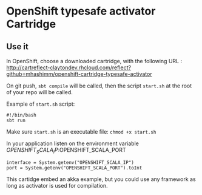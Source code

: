 # OpenShift typesafe activator Cartridge

## Use it

In OpenShift, choose a downloaded cartridge, with the following URL : http://cartreflect-claytondev.rhcloud.com/reflect?github=mhashimm/openshift-cartridge-typesafe-activator

On git push, `sbt compile` will be called, then the script `start.sh` at the root of your repo will be called.

Example of `start.sh` script:

    #!/bin/bash
    sbt run

Make sure `start.sh` is an executable file: `chmod +x start.sh`

In your application listen on the environment variable $OPENSHIFT_SCALA_IP:$OPENSHIFT_SCALA_PORT

    interface = System.getenv("OPENSHIFT_SCALA_IP")
    port = System.getenv("OPENSHIFT_SCALA_PORT").toInt

This cartidge embed an akka example, but you could use any framework as long as activator is used for compilation.
